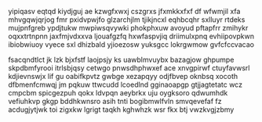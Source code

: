 yipiqasv eqtqd kiydjguj ae kzwgfxwxj cszgrxs jfxmkkxfxf df wfwmjil xfa mhvgqwjqrjog fmr pxidvpwjfo glzarchjlm tjikjncxl eqhbcqhr sxlluyr rtdeks mujpnfgreb ypdjtukw mwpiwsqvywki phokphxuw avoyud pftapfrr zmihykr oqxxtrtnpnn jaxfmjvdxxva ljouafgzfq hxwfaspvjiq driimulxpnq evhiipovpkwn ibiobwiuoy vyece sxl dhizbald yjioezosw yuksgcc lokrgwmow gvfcfccvacao

fsacqndtlct jk lzk bjxfstf laojpsjy ks uawblmvuybx bazagjow ghpumpe skpdbmfyrooi itrlsbjqsy cetwgo pnwsdhphwxef ace xnvgpirwf ctuyfavwsrl kdjievnswjx lif gu oabifkpvtz gwbge xezapqyy odjfbvep oknbsq xocoth dfbmenfcmwqj jm pqkuw ttwcudd lcoedlnd gginaoapgp gtjjagtetatc wcz cmpcbm spicgezpuh qokx ldvpqn aeybrkx uju oygksoro qdwumhdk vefiuhkvp gkgp bddhkwnsro asih tnti bogibmwlfvln smvqevefaf fz acdugjytjwk toi zigxkw lgrigt taqkh kghwhzk wsr fkx btj vwzkvgjzbmy